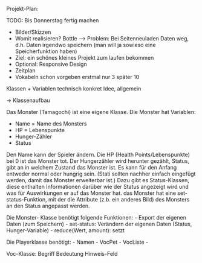 Projekt-Plan:

TODO: Bis Donnerstag fertig machen

  * Bilder/Skizzen
  * Womit realisieren? Bottle 
  --> Problem: Bei Seitenneuladen Daten weg, d.h. Daten irgendwo speichern (man will ja sowieso eine Speicherfunktion haben)
  * Ziel: ein schönes kleines Projekt zum laufen bekommen 
  * Optional: Responsive Design
  * Zeitplan
  * Vokabeln schon vorgeben erstmal nur 3 später 10

 
Klassen + Variablen
technisch konkret
Idee, allgemein
 
-> Klassenaufbau

Das Monster (Tamagochi) ist eine eigene Klasse.
Die Monster hat Variablen:
  - Name = Name des Monsters
  - HP = Lebenspunkte
  - Hunger-Zähler
  - Status
  
Den Name kann der Spieler ändern.
Die HP (Health Points/Lebenspunkte) bei 0 ist das Monster tot.
Der Hungerzähler wird herunter gezählt, 
Status, gibt an in welchem Zustand das Monster ist. Es kann für den Anfang entweder normal oder hungrig sein.
(Stati sollten nachher einfach eingefügt werden, damit das Monster erweiterbar ist.)
Dazu gibt es Status-Klassen, diese enthalten Informationen darüber wie der Status angezeigt wird
und was für Auswirkungen er auf das Monster hat. das Monster hat eine set-status-Funktion, 
mit der die Attribute (z.b. ein anderes Bild) des Monsters an den Status angepasst werden. 

Die Monster- Klasse benötigt folgende Funktionen:
    - Export der eigenen Daten (zum Speichern)
    - set-status: Verändern der eigenen Daten (Status, Hunger-Variable)
    - reduce(Wert, amount): setzt 

Die Playerklasse benötigt:
    - Namen
    - VocPet
    - VocListe
    -

Voc-Klasse:
Begriff
Bedeutung
Hinweis-Feld
